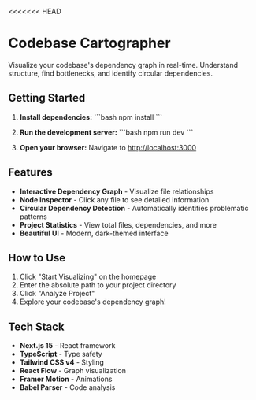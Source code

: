 <<<<<<< HEAD
# Codebase Cartographer

Visualize your codebase's dependency graph in real-time. Understand structure, find bottlenecks, and identify circular dependencies.

## Getting Started

1. **Install dependencies:**
   \`\`\`bash
   npm install
   \`\`\`

2. **Run the development server:**
   \`\`\`bash
   npm run dev
   \`\`\`

3. **Open your browser:**
   Navigate to [http://localhost:3000](http://localhost:3000)

## Features

-  **Interactive Dependency Graph** - Visualize file relationships
-  **Node Inspector** - Click any file to see detailed information
-  **Circular Dependency Detection** - Automatically identifies problematic patterns
-  **Project Statistics** - View total files, dependencies, and more
-  **Beautiful UI** - Modern, dark-themed interface

## How to Use

1. Click "Start Visualizing" on the homepage
2. Enter the absolute path to your project directory
3. Click "Analyze Project"
4. Explore your codebase's dependency graph!

## Tech Stack

- **Next.js 15** - React framework
- **TypeScript** - Type safety
- **Tailwind CSS v4** - Styling
- **React Flow** - Graph visualization
- **Framer Motion** - Animations
- **Babel Parser** - Code analysis
